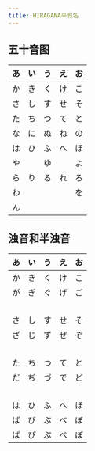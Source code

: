 ```yaml
---
title: HIRAGANA平假名
---
```


## 五十音图

| あ | い | う | え | お |
| --- | --- | --- | --- | --- |
| か | き | く | け | こ |
| さ | し | す | せ | そ |
| た | ち | つ | て | と |
| な | に | ぬ | ね | の |
| は | ひ | ふ | へ | ほ |
| や |    | ゆ |    | よ |
| ら | り | る | れ | ろ |
| わ |    |    |    | を |
| ん |    |    |    |   |

## 浊音和半浊音

| あ | い | う | え | お |
| --- | --- | --- | --- | --- |
| か | き | く | け | こ |
| が | ぎ | ぐ | げ | ご|
|  　|  　|  　|  　|  　|
| さ | し | す | せ | そ |
| ざ | じ | ず | ぜ | ぞ |
|  　|  　|  　|  　|  　|
| た | ち | つ | て | と |
| だ | ぢ | づ | で | ど |
|  　|  　|  　|  　|  　|
| は | ひ | ふ | へ | ほ |
| ば | び | ぶ | べ | ぼ |
| ぱ | ぴ | ぷ | ぺ | ぽ |